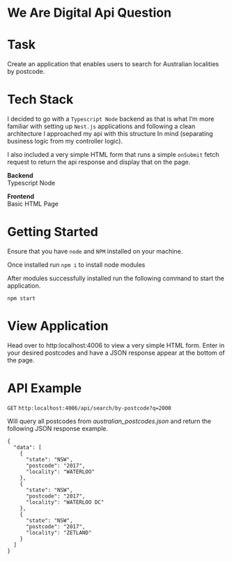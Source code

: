 # We Are Digital Api Question

# Task

Create an application that enables users to search for Australian localities by postcode.

# Tech Stack

I decided to go with a `Typescript Node` backend as that is what I’m more familiar with setting up `Nest.js` applications and following a clean architecture I approached my api with this structure In mind (separating business logic from my controller logic).

I also included a very simple HTML form that runs a simple `onSubmit` fetch request to return the api response and display that on the page.

<b>Backend</b> <br>
Typescript Node

<b>Frontend</b> <br>
Basic HTML Page

# Getting Started

Ensure that you have `node` and `NPM` installed on your machine.

Once installed run `npm i` to install node modules

After modules successfully installed run the following command to start the application.

`npm start`

# View Application

Head over to http:localhost:4006 to view a very simple HTML form.
Enter in your desired postcodes and have a JSON response appear at the bottom of the page.

# API Example

`GET`
`http:localhost:4006/api/search/by-postcode?q=2000`

Will query all postcodes from _australian_postcodes.json_ and return the following JSON response example.

```
{
  "data": [
    {
      "state": "NSW",
      "postcode": "2017",
      "locality": "WATERLOO"
    },
    {
      "state": "NSW",
      "postcode": "2017",
      "locality": "WATERLOO DC"
    },
    {
      "state": "NSW",
      "postcode": "2017",
      "locality": "ZETLAND"
    }
  ]
}
```
